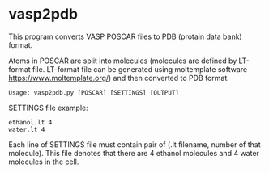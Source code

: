 # vasp2pdb

This program converts VASP POSCAR files to PDB (protain data bank) format.

Atoms in POSCAR are split into molecules (molecules are defined by LT-format file. LT-format file can be generated using moltemplate software https://www.moltemplate.org/) and then converted to PDB format.

    Usage: vasp2pdb.py [POSCAR] [SETTINGS] [OUTPUT]

SETTINGS file example:

    ethanol.lt 4
    water.lt 4

Each line of SETTINGS file must contain pair of (.lt filename, number of that molecule).
This file denotes that there are 4 ethanol molecules and 4 water molecules in the cell.
